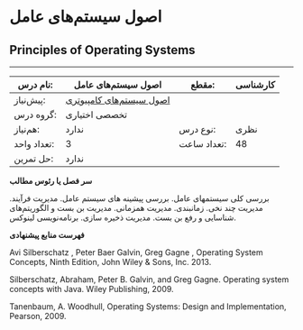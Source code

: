 # اصول سیستم‌های عامل
## Principles of Operating Systems
_______________________________________________________________________________
| نام درس:    | اصول سیستم‌های عامل                                                      | مقطع:       | کارشناسی      |
| ----------- | ------------------------------------------------------------------------ | ----------- | ------------- |
| پیش‌نیاز:   | [اصول سیستم‌های کامپیوتری](mandatory/Principles-of-Computer-Systems.md)
 | گروه درس:   | تخصصی اختیاری |
| هم‌نیاز:    | ندارد                                                                    | نوع درس:    | نظری          |
| تعداد واحد: | 3                                                                        | تعداد ساعت: | 48            |
| حل تمرین:   |  ندارد                                                                   |             |               |

**سر فصل یا رئوس مطالب**

بررسی کلی سیستمهای عامل. بررسی پیشینه های سیستم عامل. مدیریت فرآیند. مدیریت چند نخی. زمانبندی. مدیریت همزمانی. مدیریت بن بست و الگوریتم‌های شناسایی و رفع بن بست. مدیریت ذخیره سازی. برنامه‌نویسی لینوکس.

**فهرست منابع پیشنهادی**

Avi Silberschatz , Peter Baer Galvin, Greg Gagne , Operating System Concepts, Ninth Edition, John Wiley & Sons, Inc. 2013.

Silberschatz, Abraham, Peter B. Galvin, and Greg Gagne. Operating system concepts with Java. Wiley Publishing, 2009.

Tanenbaum, A. Woodhull, Operating Systems: Design and Implementation, Pearson, 2009.
